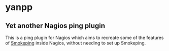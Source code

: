 # yanpp
## Yet another Nagios ping plugin

This is a ping plugin for Nagios which aims to recreate some of the features of [Smokeping](http://oss.oetiker.ch/smokeping/)
inside Nagios, without needing to set up Smokeping.

